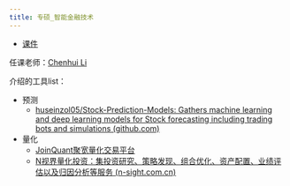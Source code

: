 ```yaml
---
title: 专硕_智能金融技术
---
```


- [课件](https://drive.vanillaaaa.org/SharedCourses/postgraduate/%E8%AE%A1%E7%AE%97%E6%9C%BA%E7%A7%91%E5%AD%A6%E4%B8%8E%E6%8A%80%E6%9C%AF/%E4%B8%93%E7%A1%95_%E6%99%BA%E8%83%BD%E9%87%91%E8%9E%8D%E6%8A%80%E6%9C%AF/%E8%AF%BE%E4%BB%B6)

任课老师：[Chenhui Li](http://chenhui.li/)

介绍的工具list：

- 预测
  - [huseinzol05/Stock-Prediction-Models: Gathers machine learning and deep learning models for Stock forecasting including trading bots and simulations (github.com)](https://github.com/huseinzol05/Stock-Prediction-Models)
- 量化
  - [JoinQuant聚宽量化交易平台](https://www.joinquant.com/)
  - [N视界量化投资：集投资研究、策略发现、组合优化、资产配置、业绩评估以及归因分析等服务 (n-sight.com.cn)](https://www.n-sight.com.cn/u/w2/index/index.html?viewMode=pro#KS1648282693756)

